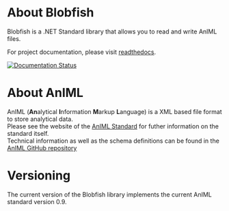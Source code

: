 # About Blobfish
Blobfish is a .NET Standard library that allows you to read and write AnIML files.

For project documentation, please visit [readthedocs](https://blobfish.readthedocs.io).

[![Documentation Status](https://readthedocs.org/projects/blobfish/badge/?version=latest)](https://blobfish.readthedocs.io/en/latest/?badge=latest)

# About AnIML
AnIML (**An**alytical **I**nformation **M**arkup **L**anguage) is a XML based file format to store analytical data.  
Please see the website of the [AnIML Standard](https://animl.org) for futher information on the standard itself.  
Technical information as well as the schema definitions can be found in the [AnIML GitHub repository](https://github.com/animl)

# Versioning
The current version of the Blobfish library implements the current AnIML standard version 0.9.
